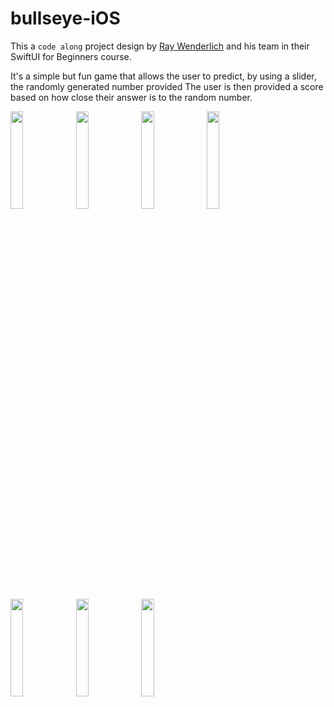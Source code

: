 # bullseye-iOS

This a `code along` project design by [Ray Wenderlich](https://www.raywenderlich.com/) and his team in their SwiftUI for Beginners course.

It's a simple but fun game that allows the user to predict, by using a slider, the randomly generated number provided
The user is then provided a score based on how close their answer is to the random number.

<img src="https://user-images.githubusercontent.com/75743058/196667008-c81c1124-1c58-43ab-818b-713c34cbfe0e.PNG" width="20%" padding-right="10px"> <img src="https://user-images.githubusercontent.com/75743058/196667030-02db126f-b729-4e6c-9e2d-70bc1b7c425e.PNG" width="20%" padding-right="10px"> <img src="https://user-images.githubusercontent.com/75743058/196667055-2fd342a8-c202-470b-927c-9652edf5c8dd.PNG" width="20%" padding-right="10px">
<img src="https://user-images.githubusercontent.com/75743058/196667077-372128a5-e40d-4638-953b-2d2311632edb.PNG" width="20%" padding-right="10px">
<img src="https://user-images.githubusercontent.com/75743058/196667099-fdd01d84-8f66-4e42-a2af-93147c099452.PNG" width="20%" padding-right="10px">
<img src="https://user-images.githubusercontent.com/75743058/196667117-6bc103d5-0707-456c-a727-e6bcde40189c.PNG" width="20%" padding-right="10px">
<img src="https://user-images.githubusercontent.com/75743058/196667141-99fd8e1c-c197-4d84-8fb5-57df06cbee03.PNG" width="20%" padding-right="10px">


